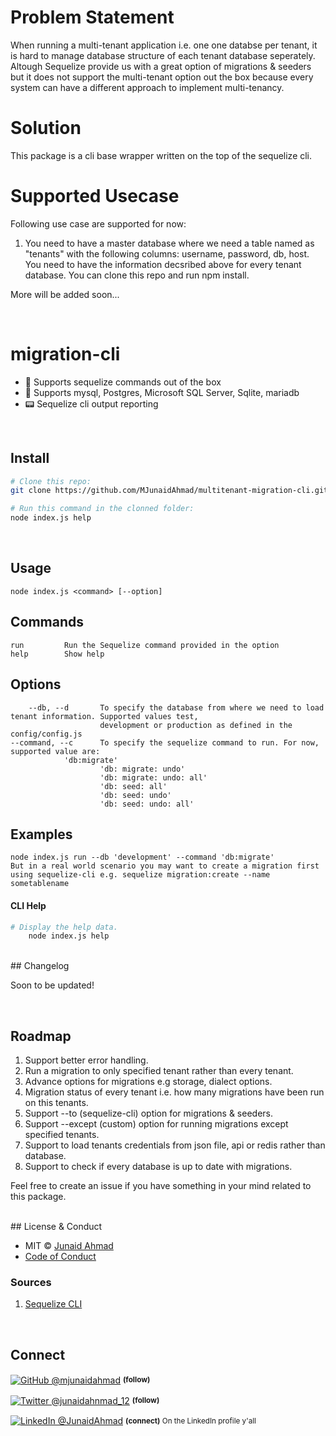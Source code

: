 <h4 align="center">

# Problem Statement

When running a multi-tenant application i.e. one one databse per tenant, it is hard to manage database structure of each tenant database seperately.
Altough Sequelize provide us with a great option of migrations & seeders but it does not support the multi-tenant option out the box because every system can have a different approach to implement multi-tenancy.

# Solution

This package is a cli base wrapper written on the top of the sequelize cli.

# Supported Usecase

Following use case are supported for now:
1. You need to have a master database where we need a table named as "tenants" with the following columns: username, password, db, host.
   You need to have the information decsribed above for every tenant database.
   You can clone this repo and run npm install.

 More will be added soon...

</h4>

<br>

# migration-cli

- 🚀 Supports sequelize commands out of the box
- 🤯 Supports mysql, Postgres, Microsoft SQL Server, Sqlite, mariadb
- 📟 Sequelize cli output reporting

<br>

## Install

```sh
# Clone this repo:
git clone https://github.com/MJunaidAhmad/multitenant-migration-cli.git

# Run this command in the clonned folder:
node index.js help
```
<br>


## Usage
    node index.js <command> [--option]

## Commands
    run         Run the Sequelize command provided in the option
    help        Show help

## Options
        --db, --d       To specify the database from where we need to load tenant information. Supported values test,
                        development or production as defined in the config/config.js
    --command, --c      To specify the sequelize command to run. For now, supported value are:
    			'db:migrate'
                        'db: migrate: undo'
                        'db: migrate: undo: all'
                        'db: seed: all'
                        'db: seed: undo'
                        'db: seed: undo: all'

## Examples
    node index.js run --db 'development' --command 'db:migrate'
    But in a real world scenario you may want to create a migration first using sequelize-cli e.g. sequelize migration:create --name 	     sometablename
#### CLI Help

```sh
# Display the help data.
    node index.js help
```

<br>
## Changelog

Soon to be updated!

<br>

## Roadmap
1. Support better error handling.
2. Run a migration to only specified tenant rather than every tenant.
3. Advance options for migrations e.g storage, dialect options.
4. Migration status of every tenant i.e. how many migrations have been run on this tenants.
5. Support --to (sequelize-cli) option for migrations & seeders.
6. Support --except (custom) option for running migrations except specified tenants.
7. Support to load tenants credentials from json file, api or redis rather than database.
8. Support to check if every database is up to date with migrations.

Feel free to create an issue if you have something in your mind related to this package.

<br>
## License & Conduct

- MIT © [Junaid Ahmad](https://twitter.com/junaidahmad_12/)
- [Code of Conduct](code-of-conduct.md)

### Sources

<ol>
    <li id="ref-1">
        <a href="https://sequelize.org/master/index.html"
            >Sequelize CLI</a>
    </li>
</ol>

<br>

## Connect

<div align="left">
    <p><a href="https://github.com/mjunaidahmad"><img alt="GitHub @mjunaidahmad" align="center" src="https://img.shields.io/badge/GITHUB-gray.svg?colorB=6cc644&colorA=6cc644&style=flat" /></a>&nbsp;<small><strong>(follow)</strong> </small></p>
    <p><a href="https://twitter.com/MrAhmadAwais/"><img alt="Twitter @junaidahnmad_12" align="center" src="https://img.shields.io/badge/TWITTER-gray.svg?colorB=1da1f2&colorA=1da1f2&style=flat" /></a>&nbsp;<small><strong>(follow)</strong></small></p>
    <p><a href="https://www.linkedin.com/in/junaidahmad-/"><img alt="LinkedIn @JunaidAhmad" align="center" src="https://img.shields.io/badge/LINKEDIN-gray.svg?colorB=0077b5&colorA=0077b5&style=flat" /></a>&nbsp;<small><strong>(connect)</strong> On the LinkedIn profile y'all</small></p>
</div>